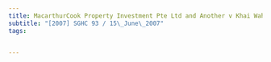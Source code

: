 ```yaml
---
title: MacarthurCook Property Investment Pte Ltd and Another v Khai Wah Development Pte Ltd 
subtitle: "[2007] SGHC 93 / 15\_June\_2007"
tags:


---
```


